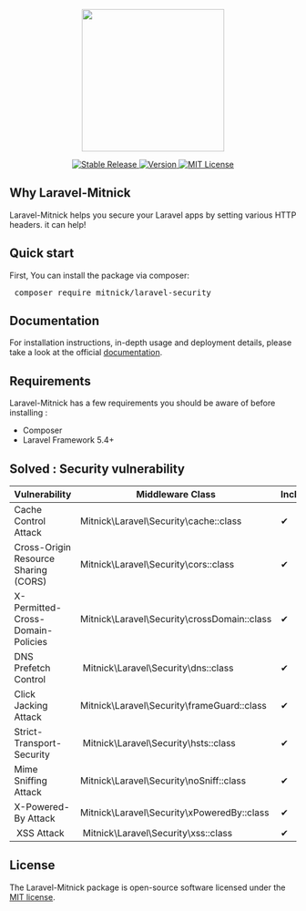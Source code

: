 <p align="center">
<img width="250" height="250" src="https://drive.google.com/uc?id=1MnlGAUOjXefa07GZU3yenF03G3re8Idu">
</p>

<p align="center">
	<a href="">
		<img src="https://img.shields.io/badge/build-passing-green.svg" title="Stable Release">
	</a>
	<a href="">
		<img src="https://img.shields.io/badge/version-1.0.0-yellow.svg" title="Version">
	</a>
<a href="">
    	<img src="https://img.shields.io/badge/license-MIT-blue.svg" title="MIT License">
    </a>
</p>

## Why Laravel-Mitnick

Laravel-Mitnick helps you secure your Laravel apps by setting various HTTP headers. it can help!

## Quick start

First, You can install the package via composer: 
 <pre> composer require mitnick/laravel-security </pre> 

## Documentation

For installation instructions, in-depth usage and deployment details, please take a look at the official [documentation](https://getspooky.github.io/Laravel-Mitnick/).

## Requirements

Laravel-Mitnick  has a few requirements you should be aware of before installing :

* Composer
* Laravel Framework 5.4+

## Solved : Security vulnerability

| Vulnerability | Middleware Class  |   Included
| ------- | --- | --- |
| Cache Control Attack | Mitnick\Laravel\Security\cache::class |  ✔
| Cross-Origin Resource Sharing (CORS) |  Mitnick\Laravel\Security\cors::class |✔
| X-Permitted-Cross-Domain-Policies | Mitnick\Laravel\Security\crossDomain::class | ✔
| DNS Prefetch Control | Mitnick\Laravel\Security\dns::class |✔
| Click Jacking Attack | Mitnick\Laravel\Security\frameGuard::class |✔
| Strict-Transport-Security | Mitnick\Laravel\Security\hsts::class |✔
| Mime Sniffing Attack | Mitnick\Laravel\Security\noSniff::class |✔
| X-Powered-By Attack  | Mitnick\Laravel\Security\xPoweredBy::class | ✔
| XSS Attack | Mitnick\Laravel\Security\xss::class |✔
  
## License

The Laravel-Mitnick package is open-source software licensed under the [MIT license](https://opensource.org/licenses/MIT).
